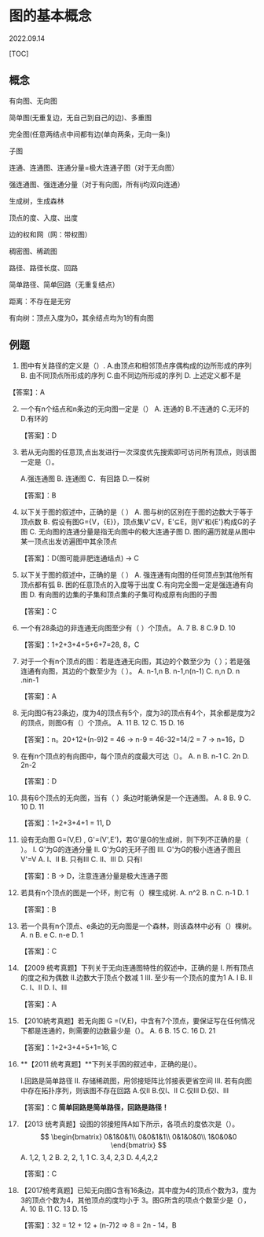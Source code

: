 # 图的基本概念
2022.09.14

[TOC]

## 概念

有向图、无向图

简单图(无重复边，无自己到自己的边)、多重图

完全图(任意两结点中间都有边(单向两条，无向一条))	

子图

连通、连通图、连通分量=极大连通子图（对于无向图）

强连通图、强连通分量（对于有向图，所有ij均双向连通）

生成树，生成森林

顶点的度、入度、出度

边的权和网（网：带权图）

稠密图、稀疏图

路径、路径长度、回路

简单路径、简单回路（无重复结点）

距离：不存在是无穷

有向树：顶点入度为0，其余结点均为1的有向图

## 例题

1. 图中有关路径的定义是（）.
  A.由顶点和相邻顶点序偶构成的边所形成的序列
  B. 由不同顶点所形成的序列
  C.由不同边所形成的序列
  D. 上述定义都不是

  【答案】：A

2. 一个有n个结点和n条边的无向图一定是（）
   A. 连通的
   B.不连通的
   C.无环的
   D.有环的

   【答案】：D

3. 若从无向图的任意顶,点出发进行一次深度优先搜索即可访问所有顶点，则该图一定是（）。

   A.强连通图
   B. 连通图
   C．有回路
   D.一棌树

   【答案】：B

4. 以下关于图的叙述中，正确的是（ ）
   A. 图与树的区别在于图的边数大于等于顶点数
   B. 假设有图G={V，{E}}，顶点集V'$\subseteq$V，E'$\subseteq$E，则V'和{E'}构成G的子图
   C. 无向图的连通分量是指无向图中的极大连通子图
   D. 图的遍历就是从图中某一顶点出发访遍图中其余顶点

   【答案】：D(图可能非肥连通结点) -> C

5. 以下关于图的叙述中，正确的是（ ）
   A. 强连通有向图的任何顶点到其他所有顶点都有弧
   B. 困的任意顶点的入度等于出度
   C.有向完全图一定是强连通有向图
   D. 有向图的边集的子集和顶点集的子集可构成原有向图的子图

   【答案】：C

6. 一个有28条边的非连通无向图至少有（ ）个顶点。
   A. 7
   B. 8
   C.9
   D. 10

   【答案】：1+2+3+4+5+6+7=28, 8，C

7. 对于一个有n个顶点的图：若是连通无向图，其边的个数至少为（ ）；若是强连通有向图，其边的个数至少为（ ）。
   A. n-1,n
   B. n-1,n(n-1)
   C. n,n
   D. n .nin-1

   【答案】：A

8. 无向图G有23条边，度为4的顶点有5个，度为3的顶点有4个，其余都是度为2的顶点，则图G有（）个顶点。
   A. 11
   B. 12
   C. 15
   D. 16

   【答案】：n。20+12+(n-9)2 = 46 -> n-9 = 46-32=14/2 = 7 -> n=16，D

9. 在有n个顶点的有向图中，每个顶点的度最大可达（）。
   A. n
   B. n-1
   C. 2n
   D. 2n-2

   【答案】：D

10. 具有6个顶点的无向图，当有（ ）条边时能确保是一个连通图。
    A. 8
    B. 9
    C. 10
    D. 11

    【答案】：1+2+3+4+1 = 11, D

11. 设有无向图 G=(V,E) , G'=(V',E')，若G'是G的生成树，则下列不正确的是（ ）。
    I. G'为G的连通分量
    II. G'为G的无环子图
    III. G'为G的极小连通子图且 V'=V
    A. I、II
    B. 只有III
    C. II、III
    D. 只有I

    【答案】：B -> D，注意连通分量是极大连通子图

12. 若具有n个顶点的图是一个环，則它有（）棵生成树.
    A. n^2
    B. n 
    C. n-1
    D. 1

    【答案】：B

13. 若一个具有n个顶点、e条边的无向图是一个森林，则该森林中必有（）棵树。
    A. n
    B. e
    C. n-e
    D. 1

    【答案】：C

14. 【2009 统考真题】下列关于无向连通图特性的叙述中，正确的是
    I. 所有顶点的度之和为偶数
    II.边数大于顶点个数减 1
    III. 至少有一个顶点的度为1
    A. I
    B. II
    C. I、II
    D. I、III

    【答案】：A

15. 【2010統考真题】若无向图 G =(V,E)，中含有7个顶点，要保证写在任何情况下都是连通的，則需要的边数最少是（）。
    A. 6
    B. 15
    C. 16
    D. 21

    【答案】：1+2+3+4+5+1=16, C

16. **【2011 统考真题】**下列关手困的叙述中，正确的是(）。

    I.回路是简单路径
    II. 存储稀疏图，用邻接矩阵比邻接表更省空间
    III. 若有向图中存在拓扑序列，则该图不存在回路
    A.仅II
    B.仅I、II
    C.仅III
    D.仅I、III

    【答案】：C **简单回路是简单路径，回路是路径！**

17. 【2013 统考真题】设图的邻接短阵A如下所示，各项点的度依次是（）。
    $$
    \begin{bmatrix}
    0&1&0&1\\
    0&0&1&1\\
    0&1&0&0\\
    1&0&0&0
    \end{bmatrix}
    $$
    A. 1,2, 1, 2
    B. 2, 2, 1, 1
    C. 3,4, 2,3
    D. 4,4,2,2

    【答案】：C

18. 【2017统考真题】已知无向图G含有16条边，其中度为4的顶点个数为3，度为3的顶点个数为4，其他顶点的度均小于 3。图G所含的项点个数至少是（），
    A. 10
    B. 11
    C. 13
    D. 15

    【答案】：32 = 12 + 12 + (n-7)2 => 8 = 2n - 14，B